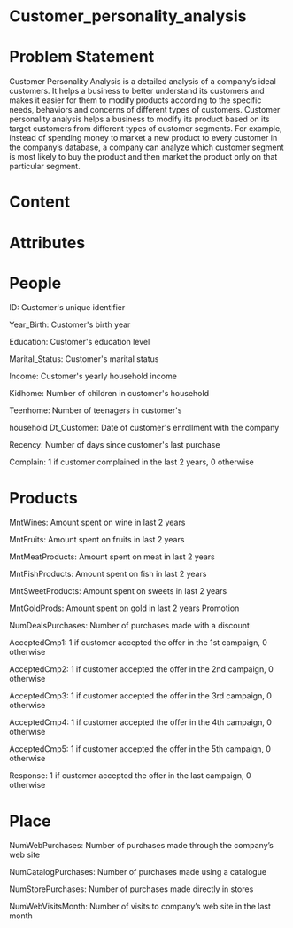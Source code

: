 # Customer_personality_analysis

# Problem Statement  

Customer Personality Analysis is a detailed analysis of a company’s ideal customers. It helps a business to better understand its customers and makes it easier for them to modify products according to the specific needs, behaviors and concerns of different types of customers.  Customer personality analysis helps a business to modify its product based on its target customers from different types of customer segments. For example, instead of spending money to market a new product to every customer in the company’s database, a company can analyze which customer segment is most likely to buy the product and then market the product only on that particular segment.  

# Content 

# Attributes  

# People  
ID: Customer's unique identifier 

Year_Birth: Customer's birth year 

Education: Customer's education level 

Marital_Status: Customer's marital status 

Income: Customer's yearly household income 

Kidhome: Number of children in customer's household 

Teenhome: Number of teenagers in customer's 

household Dt_Customer: Date of customer's enrollment with the company 

Recency: Number of days since customer's last purchase 

Complain: 1 if customer complained in the last 2 years, 0 otherwise 

# Products  
MntWines: Amount spent on wine in last 2 years 

MntFruits: Amount spent on fruits in last 2 years 

MntMeatProducts: Amount spent on meat in last 2 years 

MntFishProducts: Amount spent on fish in last 2 years 

MntSweetProducts: Amount spent on sweets in last 2 years 

MntGoldProds: Amount spent on gold in last 2 years Promotion  

NumDealsPurchases: Number of purchases made with a discount 

AcceptedCmp1: 1 if customer accepted the offer in the 1st campaign, 0 otherwise 

AcceptedCmp2: 1 if customer accepted the offer in the 2nd campaign, 0 otherwise 

AcceptedCmp3: 1 if customer accepted the offer in the 3rd campaign, 0 otherwise 

AcceptedCmp4: 1 if customer accepted the offer in the 4th campaign, 0 otherwise 

AcceptedCmp5: 1 if customer accepted the offer in the 5th campaign, 0 otherwise 

Response: 1 if customer accepted the offer in the last campaign, 0 otherwise 

# Place  
NumWebPurchases: Number of purchases made through the company’s web site 

NumCatalogPurchases: Number of purchases made using a catalogue 

NumStorePurchases: Number of purchases made directly in stores 

NumWebVisitsMonth: Number of visits to company’s web site in the last month
